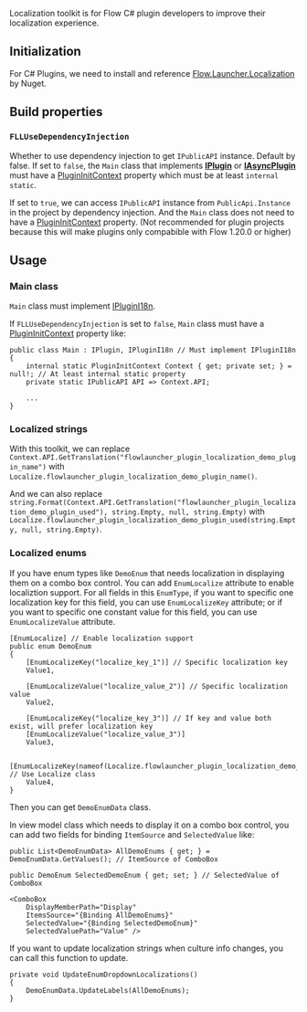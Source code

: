 Localization toolkit is for Flow C# plugin developers to improve their localization experience.

## Initialization

For C# Plugins, we need to install and reference [Flow.Launcher.Localization](www.nuget.org/packages/Flow.Launcher.Localization) by Nuget.

## Build properties

### `FLLUseDependencyInjection`

Whether to use dependency injection to get `IPublicAPI` instance. Default by false.
If set to `false`, the `Main` class that implements **[IPlugin](/API-Reference/Flow.Launcher.Plugin/IPlugin.md)** or **[IAsyncPlugin](/API-Reference/Flow.Launcher.Plugin/IAsyncPlugin.md)** must have a [PluginInitContext](/API-Reference/Flow.Launcher.Plugin/PluginInitContext.md) property which must be at least `internal static`.

If set to `true`, we can access `IPublicAPI` instance from `PublicApi.Instance` in the project by dependency injection.
And the `Main` class does not need to have a [PluginInitContext](/API-Reference/Flow.Launcher.Plugin/PluginInitContext.md) property.
(Not recommended for plugin projects because this will make plugins only compabible with Flow 1.20.0 or higher)

## Usage

### Main class

`Main` class must implement [IPluginI18n](/API-Reference/Flow.Launcher.Plugin/IPluginI18n.md).

If `FLLUseDependencyInjection` is set to `false`, `Main` class must have a [PluginInitContext](/API-Reference/Flow.Launcher.Plugin/PluginInitContext.md) property like:

```
public class Main : IPlugin, IPluginI18n // Must implement IPluginI18n
{
    internal static PluginInitContext Context { get; private set; } = null!; // At least internal static property
    private static IPublicAPI API => Context.API;

    ...
}
```

### Localized strings

With this toolkit, we can replace `Context.API.GetTranslation("flowlauncher_plugin_localization_demo_plugin_name")` with `Localize.flowlauncher_plugin_localization_demo_plugin_name()`.

And we can also replace `string.Format(Context.API.GetTranslation("flowlauncher_plugin_localization_demo_plugin_used"), string.Empty, null, string.Empty)` with `Localize.flowlauncher_plugin_localization_demo_plugin_used(string.Empty, null, string.Empty)`.

### Localized enums

If you have enum types like `DemoEnum` that needs localization in displaying them on a combo box control. You can add `EnumLocalize` attribute to enable localiztion support.
For all fields in this `EnumType`, if you want to specific one localization key for this field, you can use `EnumLocalizeKey` attribute; or if you want to specific one constant value for this field, you can use `EnumLocalizeValue` attribute.

```
[EnumLocalize] // Enable localization support
public enum DemoEnum
{
    [EnumLocalizeKey("localize_key_1")] // Specific localization key
    Value1,

    [EnumLocalizeValue("localize_value_2")] // Specific localization value
    Value2,

    [EnumLocalizeKey("localize_key_3")] // If key and value both exist, will prefer localization key
    [EnumLocalizeValue("localize_value_3")]
    Value3,

    [EnumLocalizeKey(nameof(Localize.flowlauncher_plugin_localization_demo_plugin_description))] // Use Localize class
    Value4,
}
```

Then you can get `DemoEnumData` class.

In view model class which needs to display it on a combo box control, you can add two fields for binding `ItemSource` and `SelectedValue` like:

```
public List<DemoEnumData> AllDemoEnums { get; } = DemoEnumData.GetValues(); // ItemSource of ComboBox

public DemoEnum SelectedDemoEnum { get; set; } // SelectedValue of ComboBox
```

```
<ComboBox
    DisplayMemberPath="Display"
    ItemsSource="{Binding AllDemoEnums}"
    SelectedValue="{Binding SelectedDemoEnum}"
    SelectedValuePath="Value" />
```

If you want to update localization strings when culture info changes, you can call this function to update.

```
private void UpdateEnumDropdownLocalizations()
{
    DemoEnumData.UpdateLabels(AllDemoEnums);
}
```
